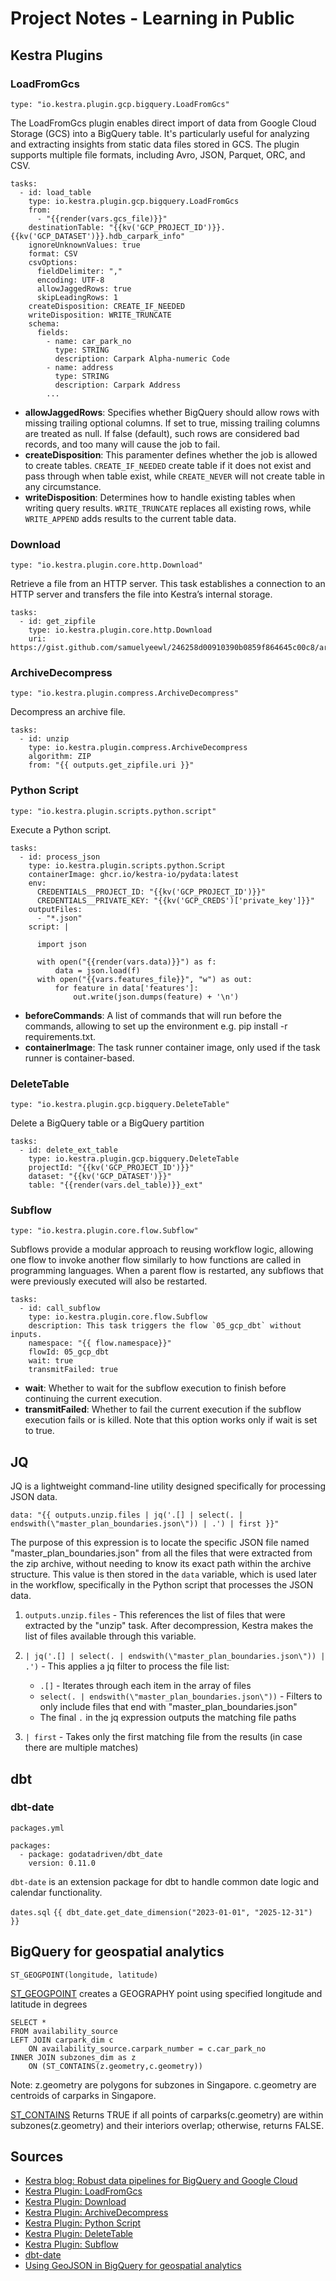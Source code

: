 # Project Notes - Learning in Public

## Kestra Plugins

### Load​From​Gcs

```type: "io.kestra.plugin.gcp.bigquery.LoadFromGcs"```

The LoadFromGcs plugin enables direct import of data from Google Cloud Storage (GCS) into a BigQuery table. It's particularly useful for analyzing and extracting insights from static data files stored in GCS. The plugin supports multiple file formats, including Avro, JSON, Parquet, ORC, and CSV.

```
tasks:
  - id: load_table
    type: io.kestra.plugin.gcp.bigquery.LoadFromGcs
    from:
      - "{{render(vars.gcs_file)}}"
    destinationTable: "{{kv('GCP_PROJECT_ID')}}.{{kv('GCP_DATASET')}}.hdb_carpark_info"
    ignoreUnknownValues: true
    format: CSV
    csvOptions:
      fieldDelimiter: ","
      encoding: UTF-8
      allowJaggedRows: true
      skipLeadingRows: 1
    createDisposition: CREATE_IF_NEEDED   
    writeDisposition: WRITE_TRUNCATE
    schema:
      fields:
        - name: car_park_no
          type: STRING
          description: Carpark Alpha-numeric Code
        - name: address
          type: STRING
          description: Carpark Address
        ...
```

* **allowJaggedRows**: Specifies whether BigQuery should allow rows with missing trailing optional columns. If set to true, missing trailing columns are treated as null. If false (default), such rows are considered bad records, and too many will cause the job to fail.
* **createDisposition**: This paramenter defines whether the job is allowed to create tables. ```CREATE_IF_NEEDED``` create table if it does not exist and pass through when table exist, while ```CREATE_NEVER``` will not create table in any circumstance.
* **writeDisposition**: Determines how to handle existing tables when writing query results. ```WRITE_TRUNCATE``` replaces all existing rows, while ```WRITE_APPEND``` adds results to the current table data.


### ​Download

```type: "io.kestra.plugin.core.http.Download"```

Retrieve a file from an HTTP server. This task establishes a connection to an HTTP server and transfers the file into Kestra’s internal storage.

```
tasks:
  - id: get_zipfile
    type: io.kestra.plugin.core.http.Download
    uri: https://gist.github.com/samuelyeewl/246258d00910390b0859f864645c00c8/archive/ab82ef3ac41da254ae1cbea4ecf77352d9ad3018.zip
```


### ​Archive​Decompress

```type: "io.kestra.plugin.compress.ArchiveDecompress"```

Decompress an archive file.

```
tasks:
  - id: unzip
    type: io.kestra.plugin.compress.ArchiveDecompress
    algorithm: ZIP
    from: "{{ outputs.get_zipfile.uri }}"
```


### Python Script

```type: "io.kestra.plugin.scripts.python.script"```

Execute a Python script.

```
tasks:
  - id: process_json
    type: io.kestra.plugin.scripts.python.Script
    containerImage: ghcr.io/kestra-io/pydata:latest
    env:
      CREDENTIALS__PROJECT_ID: "{{kv('GCP_PROJECT_ID')}}"
      CREDENTIALS__PRIVATE_KEY: "{{kv('GCP_CREDS')['private_key']}}"
    outputFiles:
      - "*.json"
    script: |
    
      import json

      with open("{{render(vars.data)}}") as f:
          data = json.load(f)
      with open("{{vars.features_file}}", "w") as out:
          for feature in data['features']:
              out.write(json.dumps(feature) + '\n')
```

* **beforeCommands**: A list of commands that will run before the commands, allowing to set up the environment e.g. pip install -r requirements.txt.
* **containerImage**: The task runner container image, only used if the task runner is container-based.


### Delete​Table

```type: "io.kestra.plugin.gcp.bigquery.DeleteTable"```

Delete a BigQuery table or a BigQuery partition

```
tasks:
  - id: delete_ext_table
    type: io.kestra.plugin.gcp.bigquery.DeleteTable
    projectId: "{{kv('GCP_PROJECT_ID')}}"
    dataset: "{{kv('GCP_DATASET')}}"
    table: "{{render(vars.del_table)}}_ext"
```


### Subflow

```type: "io.kestra.plugin.core.flow.Subflow"```

Subflows provide a modular approach to reusing workflow logic, allowing one flow to invoke another flow similarly to how functions are called in programming languages. When a parent flow is restarted, any subflows that were previously executed will also be restarted.

```
tasks:
  - id: call_subflow
    type: io.kestra.plugin.core.flow.Subflow
    description: This task triggers the flow `05_gcp_dbt` without inputs.
    namespace: "{{ flow.namespace}}"
    flowId: 05_gcp_dbt
    wait: true
    transmitFailed: true
```

* **wait**: Whether to wait for the subflow execution to finish before continuing the current execution.
* **transmitFailed**: Whether to fail the current execution if the subflow execution fails or is killed. Note that this option works only if wait is set to true.


## JQ

JQ is a lightweight command-line utility designed specifically for processing JSON data. 

```data: "{{ outputs.unzip.files | jq('.[] | select(. | endswith(\"master_plan_boundaries.json\")) | .') | first }}"```

The purpose of this expression is to locate the specific JSON file named "master_plan_boundaries.json" from all the files that were extracted from the zip archive, without needing to know its exact path within the archive structure. This value is then stored in the ```data``` variable, which is used later in the workflow, specifically in the Python script that processes the JSON data.

1. ```outputs.unzip.files``` - This references the list of files that were extracted by the "unzip" task. After decompression, Kestra makes the list of files available through this variable.

2. ```| jq('.[] | select(. | endswith(\"master_plan_boundaries.json\")) | .')``` - This applies a jq filter to process the file list:
    * ```.[]``` - Iterates through each item in the array of files
    * ```select(. | endswith(\"master_plan_boundaries.json\"))``` - Filters to only include files that end with "master_plan_boundaries.json"
    * The final ```.``` in the jq expression outputs the matching file paths

3. ```| first``` - Takes only the first matching file from the results (in case there are multiple matches)


## dbt

### dbt-date

```packages.yml```
```
packages:
  - package: godatadriven/dbt_date
    version: 0.11.0
```

```dbt-date``` is an extension package for dbt to handle common date logic and calendar functionality.

```dates.sql```
```{{ dbt_date.get_date_dimension("2023-01-01", "2025-12-31") }}```


## BigQuery for geospatial analytics

```ST_GEOGPOINT(longitude, latitude)```

[ST_GEOGPOINT](https://cloud.google.com/bigquery/docs/reference/standard-sql/geography_functions#st_geogpoint) creates a GEOGRAPHY point using specified longitude and latitude in degrees

```
SELECT *
FROM availability_source 
LEFT JOIN carpark_dim c
    ON availability_source.carpark_number = c.car_park_no
INNER JOIN subzones_dim as z
    ON (ST_CONTAINS(z.geometry,c.geometry))
```

Note: z.geometry are polygons for subzones in Singapore. c.geometry are centroids of carparks in Singapore.

[ST_CONTAINS](https://cloud.google.com/bigquery/docs/reference/standard-sql/geography_functions#st_contains) Returns TRUE if all points of carparks(c.geometry) are within subzones(z.geometry) and their interiors overlap; otherwise, returns FALSE.

## Sources
* [Kestra blog: Robust data pipelines for BigQuery and Google Cloud](https://kestra.io/blogs/2022-11-19-create-data-pipeline-bigquery-google-cloud)
* [​Kestra Plugin: Load​From​Gcs](https://kestra.io/plugins/plugin-graalvm/bigquery/io.kestra.plugin.gcp.bigquery.loadfromgcs)
* [​Kestra Plugin: Download](https://kestra.io/plugins/core/http/io.kestra.plugin.core.http.download)
* [​Kestra Plugin: Archive​Decompress](https://kestra.io/plugins/plugin-compress/io.kestra.plugin.compress.archivedecompress)
* [​Kestra Plugin: Python Script](https://kestra.io/plugins/tasks/io.kestra.plugin.scripts.python.script)
* [​Kestra Plugin: Delete​Table](https://kestra.io/plugins/plugin-graalvm/bigquery/io.kestra.plugin.gcp.bigquery.deletetable)
* [​Kestra Plugin: Subflow](https://kestra.io/plugins/core/flow/io.kestra.plugin.core.flow.subflow)
* [dbt-date](https://hub.getdbt.com/godatadriven/dbt_date/latest/)
* [Using GeoJSON in BigQuery for geospatial analytics](https://cloud.google.com/blog/topics/developers-practitioners/using-geojson-bigquery-geospatial-analytics)
